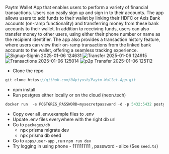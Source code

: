 Paytm Wallet App that enables users to perform a variety of financial transactions. Users can easily sign up and sign in to
their accounts. The app allows users to add funds to their wallet by linking their HDFC or Axis Bank accounts (on-ramp functionality) and
transferring money from these bank accounts to their wallet.
In addition to receiving funds, users can also transfer money to other users, using either their phone number or name as the recipient
identifier. The app also provides a transaction history feature, where users can view their on-ramp transactions from the linked bank
accounts to the wallet, offering a seamless tracking experience.
![Signup-Signin 2025-01-06 124631](https://github.com/user-attachments/assets/b96be171-5336-4725-9366-3356e0dc38e5)
![Transfer 2025-01-06 124915](https://github.com/user-attachments/assets/4d8e4cca-bdd7-4dfa-aa8e-e1015b1e7cbf)
![Transactions 2025-01-06 125014](https://github.com/user-attachments/assets/f419f819-ab52-4cf2-91d5-6284a3eec0f6)
![p2p Transfer 2025-01-06 125112](https://github.com/user-attachments/assets/fc27996d-a5eb-48dc-8d4e-b7570decdd9b)

- Clone the repo

```jsx
git clone https://github.com/04piyush/Paytm-Wallet-App.git
```

- npm install
- Run postgres either locally or on the cloud (neon.tech)

```jsx
docker run  -e POSTGRES_PASSWORD=mysecretpassword -d -p 5432:5432 postgres
```

- Copy over all .env.example files to .env
- Update .env files everywhere with the right db url
- Go to `packages/db`
  - npx prisma migrate dev
  - npx prisma db seed
- Go to `apps/user-app` , run `npm run dev`
- Try logging in using phone - 1111111111 , password - alice (See `seed.ts`)
